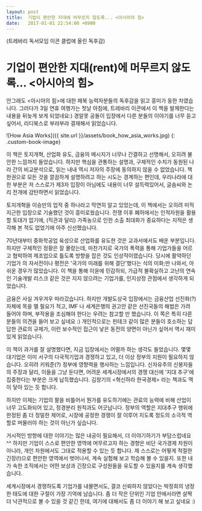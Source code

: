 ```yaml
---
layout: post
title:  기업이 편안한 지대에 머무르지 않도록... <아시아의 힘>
date:   2017-01-01 22:54:00 +0900
---
```


<link rel="stylesheet" href="/assets/custom_styles.css">

(트레바리 독서모임 이콘 클럽에 올린 독후감)

# 기업이 편안한 지대(rent)에 머무르지 않도록... \<아시아의 힘\>

안그래도 \<아시아의 힘\>에 대한 페북 능력자분들의 독후감을 읽고 흥미가 동한 차였습니다. 그러다가 3일 연휴 여행가는 첫날 아침에, 트레바리 이콘에서 이 책을 발제한다는 내용을 뒤늦게 보게 되었네요:) 경알못 공돌이 입장에서 다른 분들의 이야기를 너무 듣고 싶어서, 리디북스로 부랴부랴 결재해서 읽었습니다.

![How Asia Works]({{ site.url }}/assets/book_how_asia_works.jpg)
{: .custom-book-image}

이 책은 토지개혁, 산업화 유도, 금융의 메시지가 너무나 간결하고 선명해서, 오히려 불안한 느낌까지 들었습니다. 하지만 핵심을 관통하는 설명과, 구체적인 수치가 동원된 나라 간의 비교분석으로, 읽는 내내 역시 저자의 주장에 동의하지 않을 수 없었습니다. 책 한권으로 모든 것을 깔끔하게 설명하려고 하는 시도는 경계하는 편인데, 우리나라에 대한 부분은 저 스스로가 제3자 입장이 아님에도 내용이 너무 설득력있어서, 글솜씨와 논리 전개에 감탄하면서 읽었습니다.

토지개혁을 이승만의 업적 중 하나라고 막연히 알고 있었는데, 이 책에서는 오히려 미적지근한 입장으로 기술했던 것이 흥미로웠습니다. 전쟁 이후 폐허에서는 인적자원을 활용할 토대가 없기에, (직관과 달리) 가족농으로 인한 소출 최대화가 중요하다는 지적은 생각해 본 적도 없었기에 아주 신선했습니다.

70년대부터 중화학공업 육성으로 산업화를 유도한 것은 교과서에서도 배운 부분입니다. 하지만 구체적인 정황은 잘 몰랐는데, 마찬가지로 국가의 폭력을 통해 기업가들을 어르고 협박하여 제조업으로 틀도록 방향을 잡은 것도 인상적이였습니다. 당시에 활약하던 기업가 의 자서전이나 평전은 '국가의 미래를 위해 결단'했다는 식의 미화;만 나와서, 아쉬운 경우가 많았습니다. 이 책을 통해 이윤에 민감하되, 가급적 불확실하고 고난의 연속인 기술개발 리스크 같은 것은 지지 않으려는 기업가를, 인지상정 관점에서 생각하게 되었습니다.

금융은 사실 겨우겨우 따라갔습니다. 하지만 개발도상국 입장에서는 금융산업 선진화(?)자체에 목을 맬 필요가 적고, IMF 나 세계은행의 권고안 같은 선진국들의 해법은 가려 들어야 하며, 부작용을 조심해야 한다는 우려는 참고할 만 했습니다. 이 쪽은 특히 다른 분들의 의견을 들어 보고 싶네요 :) 개인적으로는 핀테크 같이 많은 분들이 호소하는 답답한 관료의 규제가, 이런 보수적인 접근이 낳은 동전의 양면이 아닌가 싶어서 역시 재미있게 읽었습니다.

이 책이 과거를 잘 설명했다면, 지금 입장에서는 어떨까 하는 생각도 들었습니다. 몇몇 대기업은 이미 서구의 다국적기업과 경쟁하고 있고, 더 이상 정부의 지원이 필요하지 않습니다. 오히려 키워준(?) 정부에 영향력을 행사하는 느낌입니다. 신자유주의 신봉자들의 주장과 달리, 이들을 그냥 둔다면, 어려운 세계시장에서의 경쟁 대신에 '지대 추구'에 집중한다는 부분은 크게 납득했습니다. 김창기의 \<혁신하라 한국경제\> 라는 책과도 맥이 닿아 있는 듯 합니다.

하지만 이제는 기업의 팔을 비틀어서 뭔가를 유도하기에는 관료의 능력에 비해 산업이 너무 고도화되어 있고, 정경분리 원칙과도 어긋납니다. 정부의 역할은 지대추구 행위에 한정된 좀 더 정밀한 제어로, 시장에 공정한 경쟁이 잘 이루어 지도록 정도의 소극적 역할로 머물러야 하는 것이 아닌가 싶습니다.

거시적인 방향에 대한 이야기는 많은 내공이 필요해서, 더 이야기하기가 부담스럽네요 ^^ 하지만 기업이 스스로 편안한 영역에 머무르고자 하는 경향은 비단 국가경제 차원이 아니라, 개인 차원에서도 그대로 적용할 수 있는 듯 합니다. 제 스스로는 어떻게 적절한 긴장(!)으로 편안한 영역에서 벗어나서, 계속 실험해 보고 학습해 볼 수 있을지. 또한 내가 속한 조직에서는 어떤 보상과 긴장으로 구성원들을 유도할 수 있을지를 계속 생각했습니다.

세계시장에서 경쟁하도록 기업가를 내몰면서도, 결코 신뢰하지 않았다는 박정희의 냉정한 태도에 대한 구절이 가장 기억에 남습니다. 좀 더 작은 단위인 기업 안에서라면 살짝 더 낙관적으로 볼 수 있을 것 같긴 한데, 여기에 대해서도 좀 더 이야기 해 보고 싶네요 :)

